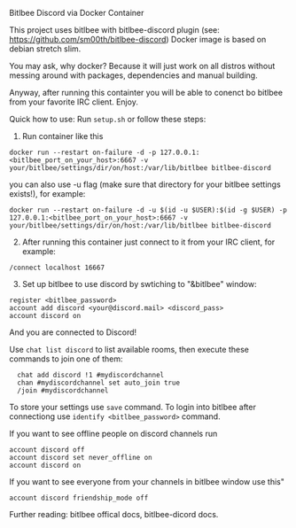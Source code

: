 Bitlbee Discord via Docker Container 

This project uses bitlbee with bitlbee-discord plugin (see: https://github.com/sm00th/bitlbee-discord)
Docker image is based on debian stretch slim.

You may ask, why docker?
Because it will just work on all distros without messing around with packages, dependencies and manual building. 

Anyway, after running this containter you will be able to conenct bo bitlbee from your favorite IRC client. Enjoy. 

Quick how to use:
Run `setup.sh` or follow these steps:
1. Run container like this
```
docker run --restart on-failure -d -p 127.0.0.1:<bitlbee_port_on_your_host>:6667 -v your/bitlbee/settings/dir/on/host:/var/lib/bitlbee bitlbee-discord
```
you can also use -u flag (make sure that directory for your bitlbee settings exists!), for example: 
```
docker run --restart on-failure -d -u $(id -u $USER):$(id -g $USER) -p 127.0.0.1:<bitlbee_port_on_your_host>:6667 -v your/bitlbee/settings/dir/on/host:/var/lib/bitlbee bitlbee-discord
```
2. After running this container just connect to it from your IRC client, for example:
```
/connect localhost 16667
```
3. Set up bitlbee to use discord by swtiching to "&bitlbee" window:
```
register <bitlbee_password>
account add discord <your@discord.mail> <discord_pass>
account discord on
```
And you are connected to Discord!

Use `chat list discord` to list available rooms, then execute these commands to join one of them:

```
  chat add discord !1 #mydiscordchannel
  chan #mydiscordchannel set auto_join true
  /join #mydiscordchannel
```
To store your settings use `save` command. To login into bitlbee after connectiong use `identify <bitlbee_password>` command.  

If you want to see offline people on discord channels run
```
account discord off
account discord set never_offline on
account discord on
```
If you want to see everyone from your channels in bitlbee window use this"  
```
account discord friendship_mode off
```

Further reading: bitlbee offical docs, bitlbee-dicord docs.
